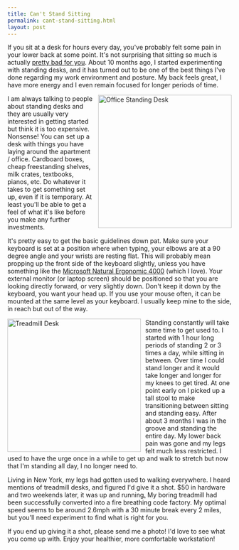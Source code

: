 ```yaml
---
title: Can't Stand Sitting
permalink: cant-stand-sitting.html
layout: post
---
```


If you sit at a desk for hours every day, you've probably felt some pain in your lower back at some point. It's not surprising that sitting so much is actually [pretty bad for you](http://www.npr.org/2011/04/25/135575490/sitting-all-day-worse-for-you-than-you-might-think). About 10 months ago, I started experimenting with standing desks, and it has turned out to be one of the best things I've done regarding my work environment and posture. My back feels great, I have more energy and I even remain focused for longer periods of time.

<a href='/static/images/articles/office-standing-desk.jpg'><img src='/static/images/articles/office-standing-desk.jpg' class='img-rounded' align='right' alt='Office Standing Desk' style='width:300px; margin-left:10px;'/></a>

I am always talking to people about standing desks and they are usually very interested in getting started but think it is too expensive. Nonsense! You can set up a desk with things you have laying around the apartment / office. Cardboard boxes, cheap freestanding shelves, milk crates, textbooks, pianos, etc. Do whatever it takes to get something set up, even if it is temporary. At least you'll be able to get a feel of what it's like before you make any further investments.

It's pretty easy to get the basic guidelines down pat. Make sure your keyboard is set at a position where when typing, your elbows are at a 90 degree angle and your wrists are resting flat. This will probably mean propping up the front side of the keyboard slightly, unless you have something like the [Microsoft Natural Ergonomic 4000](http://www.amazon.com/Microsoft-Natural-Ergonomic-Keyboard-4000/dp/B000A6PPOK/ref=sr_1_1?s=electronics&ie=UTF8&qid=1427525342&sr=1-1&tag=wr250rcom-20&keywords=microsoft+ergonomic+4000) (which I love). Your external monitor (or laptop screen) should be positioned so that you are looking directly forward, or very slightly down. Don't keep it down by the keyboard, you want your head up. If you use your mouse often, it can be mounted at the same level as your keyboard. I usually keep mine to the side, in reach but out of the way.

<a href='/static/images/articles/treadmill-desk.jpg'><img src='/static/images/articles/treadmill-desk.jpg' class='img-rounded' align='left' alt='Treadmill Desk' style='width:300px; margin-right:10px;'/></a>

Standing constantly will take some time to get used to. I started with 1 hour long periods of standing 2 or 3 times a day, while sitting in between. Over time I could stand longer and it would take longer and longer for my knees to get tired. At one point early on I picked up a tall stool to make transitioning between sitting and standing easy. After about 3 months I was in the groove and standing the entire day. My lower back pain was gone and my legs felt much less restricted. I used to have the urge once in a while to get up and walk to stretch but now that I'm standing all day, I no longer need to.


Living in New York, my legs had gotten used to walking everywhere. I heard mentions of treadmill desks, and figured I'd give it a shot. $50 in hardware and two weekends later, it was up and running[.](http://instantrimshot.com/classic/?sound=rimshot) My boring treadmill had been successfully converted into a fire breathing code factory. My optimal speed seems to be around 2.6mph with a 30 minute break every 2 miles, but you'll need experiment to find what is right for you.

If you end up giving it a shot, please send me a photo! I'd love to see what you come up with. Enjoy your healthier, more comfortable workstation!

